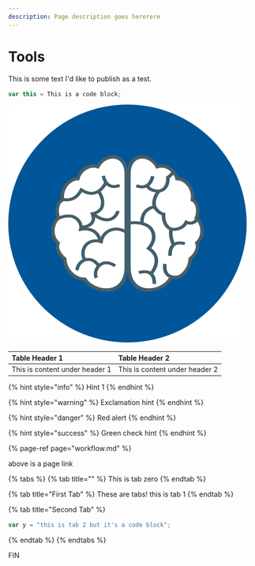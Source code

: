 ```yaml
---
description: Page description goes hererere
---
```


# Tools

This is some text I'd like to publish as a test.

```javascript
var this = This is a code block;
```

![Caption for image](.gitbook/assets/knowledge-base.png)

| Table Header 1 | Table Header 2 |
| :--- | :--- |
| This is content under header 1 | This is content under header 2 |

{% hint style="info" %}
Hint 1
{% endhint %}

{% hint style="warning" %}
Exclamation hint
{% endhint %}

{% hint style="danger" %}
Red alert
{% endhint %}

{% hint style="success" %}
Green check hint
{% endhint %}

{% page-ref page="workflow.md" %}

above is a page link

{% tabs %}
{% tab title="" %}
This is tab zero
{% endtab %}

{% tab title="First Tab" %}
These are tabs! this is tab 1
{% endtab %}

{% tab title="Second Tab" %}
```javascript
var y = "this is tab 2 but it's a code block";
```
{% endtab %}
{% endtabs %}

FIN


